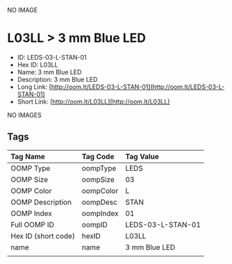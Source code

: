


  
NO IMAGE  
# L03LL > 3 mm Blue LED

- ID: LEDS-03-L-STAN-01
- Hex ID: L03LL
- Name: 3 mm Blue LED
- Description: 3 mm Blue LED
- Long Link: [http://oom.lt/LEDS-03-L-STAN-01](http://oom.lt/LEDS-03-L-STAN-01)
- Short Link: [http://oom.lt/L03LL](http://oom.lt/L03LL)
  
NO IMAGES  
## Tags
  

|Tag Name|Tag Code|Tag Value|
| :--- | :--- | :--- |
|OOMP Type|oompType|LEDS|
|OOMP Size|oompSize|03|
|OOMP Color|oompColor|L|
|OOMP Description|oompDesc|STAN|
|OOMP Index|oompIndex|01|
|Full OOMP ID|oompID|LEDS-03-L-STAN-01|
|Hex ID (short code)|hexID|L03LL|
|name|name|3 mm Blue LED|
||||
